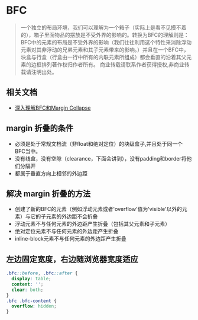# BFC

> 一个独立的布局环境，我们可以理解为一个箱子（实际上是看不见摸不着的），箱子里面物品的摆放是不受外界的影响的。转换为BFC的理解则是：BFC中的元素的布局是不受外界的影响（我们往往利用这个特性来消除浮动元素对其非浮动的兄弟元素和其子元素带来的影响。）并且在一个BFC中，块盒与行盒（行盒由一行中所有的内联元素所组成）都会垂直的沿着其父元素的边框排列著作权归作者所有。
商业转载请联系作者获得授权,非商业转载请注明出处。

## 相关文档

- [深入理解BFC和Margin Collapse](http://www.w3cplus.com/css/understanding-bfc-and-margin-collapse.html)

## margin 折叠的条件

- 必须是处于常规文档流（非float和绝对定位）的块级盒子,并且处于同一个BFC当中。
- 没有线盒，没有空隙（clearance，下面会讲到），没有padding和border将他们分隔开
- 都属于垂直方向上相邻的外边距

## 解决 margin 折叠的方法

- 创建了新的BFC的元素（例如浮动元素或者'overflow'值为'visible'以外的元素）与它的子元素的外边距不会折叠
- 浮动元素不与任何元素的外边距产生折叠（包括其父元素和子元素）
- 绝对定位元素不与任何元素的外边距产生折叠
- inline-block元素不与任何元素的外边距产生折叠

## 左边固定宽度，右边随浏览器宽度适应

```css
.bfc::before, .bfc::after {
  display: table;
  content: '';
  clear: both;
}
.bfc .bfc-content {
  overflow: hidden;
}
```